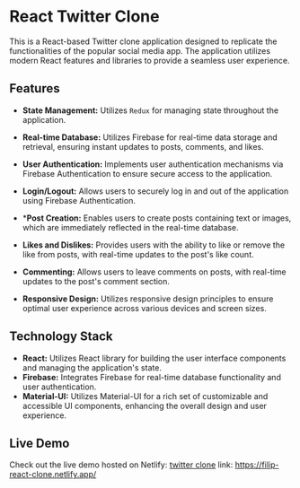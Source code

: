 # React Twitter Clone

This is a React-based Twitter clone application designed to replicate the functionalities of the popular social media app. The application utilizes modern React features and libraries to provide a seamless user experience.

## Features

- **State Management:** Utilizes `Redux` for managing state throughout the application.

- **Real-time Database:** Utilizes Firebase for real-time data storage and retrieval, ensuring instant updates to posts, comments, and likes.
- **User Authentication:** Implements user authentication mechanisms via Firebase Authentication to ensure secure access to the application.
- **Login/Logout:** Allows users to securely log in and out of the application using Firebase Authentication.
- ***Post Creation:** Enables users to create posts containing text or images, which are immediately reflected in the real-time database.
- **Likes and Dislikes:** Provides users with the ability to like or remove the like from posts, with real-time updates to the post's like count.
- **Commenting:** Allows users to leave comments on posts, with real-time updates to the post's comment section.
- **Responsive Design:** Utilizes responsive design principles to ensure optimal user experience across various devices and screen sizes.


## Technology Stack

- **React:** Utilizes React library for building the user interface components and managing the application's state.
- **Firebase:** Integrates Firebase for real-time database functionality and user authentication.
- **Material-UI:** Utilizes Material-UI for a rich set of customizable and accessible UI components, enhancing the overall design and user experience.
## Live Demo
Check out the live demo hosted on Netlify: [twitter clone](https://filip-react-clone.netlify.app/)
link: https://filip-react-clone.netlify.app/


